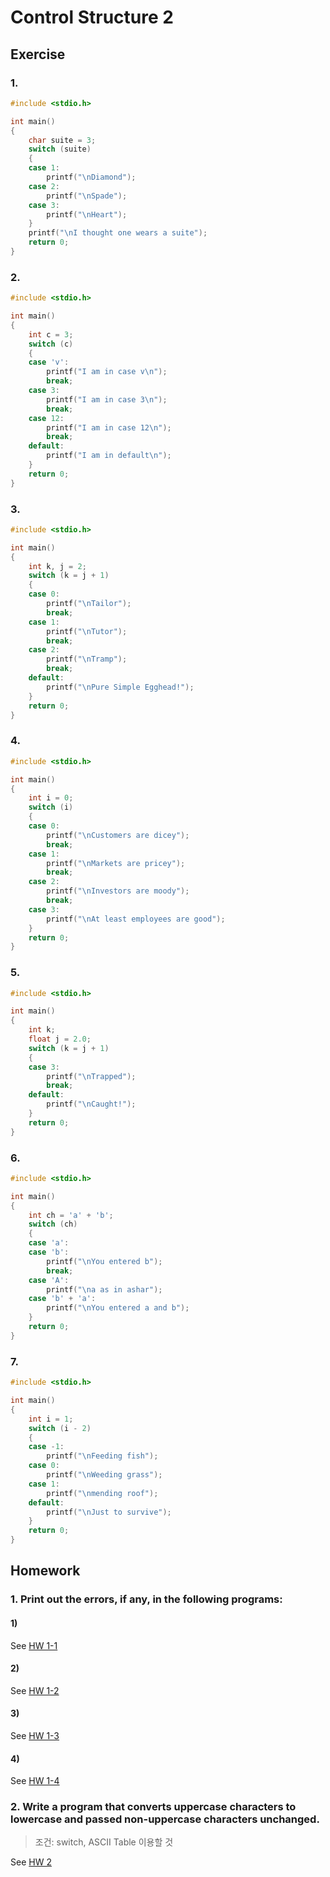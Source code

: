 # Control Structure 2

## Exercise

### 1.

```c
#include <stdio.h>

int main()
{
    char suite = 3;
    switch (suite)
    {
    case 1:
        printf("\nDiamond");
    case 2:
        printf("\nSpade");
    case 3:
        printf("\nHeart");
    }
    printf("\nI thought one wears a suite");
    return 0;
}
```

### 2.

```c
#include <stdio.h>

int main()
{
    int c = 3;
    switch (c)
    {
    case 'v':
        printf("I am in case v\n");
        break;
    case 3:
        printf("I am in case 3\n");
        break;
    case 12:
        printf("I am in case 12\n");
        break;
    default:
        printf("I am in default\n");
    }
    return 0;
}
```

### 3.

```c
#include <stdio.h>

int main()
{
    int k, j = 2;
    switch (k = j + 1)
    {
    case 0:
        printf("\nTailor");
        break;
    case 1:
        printf("\nTutor");
        break;
    case 2:
        printf("\nTramp");
        break;
    default:
        printf("\nPure Simple Egghead!");
    }
    return 0;
}
```

### 4.

```c
#include <stdio.h>

int main()
{
    int i = 0;
    switch (i)
    {
    case 0:
        printf("\nCustomers are dicey");
        break;
    case 1:
        printf("\nMarkets are pricey");
        break;
    case 2:
        printf("\nInvestors are moody");
        break;
    case 3:
        printf("\nAt least employees are good");
    }
    return 0;
}
```

### 5.

```c
#include <stdio.h>

int main()
{
    int k;
    float j = 2.0;
    switch (k = j + 1)
    {
    case 3:
        printf("\nTrapped");
        break;
    default:
        printf("\nCaught!");
    }
    return 0;
}
```

### 6.

```c
#include <stdio.h>

int main()
{
    int ch = 'a' + 'b';
    switch (ch)
    {
    case 'a':
    case 'b':
        printf("\nYou entered b");
        break;
    case 'A':
        printf("\na as in ashar");
    case 'b' + 'a':
        printf("\nYou entered a and b");
    }
    return 0;
}
```

### 7.

```c
#include <stdio.h>

int main()
{
    int i = 1;
    switch (i - 2)
    {
    case -1:
        printf("\nFeeding fish");
    case 0:
        printf("\nWeeding grass");
    case 1:
        printf("\nmending roof");
    default:
        printf("\nJust to survive");
    }
    return 0;
}
```

## Homework

### 1. Print out the errors, if any, in the following programs:

#### 1)

See [HW 1-1](./hw01_01/main.cpp)

#### 2)

See [HW 1-2](./hw01_02/main.cpp)

#### 3)

See [HW 1-3](./hw01_03/main.cpp)

#### 4)

See [HW 1-4](./hw01_04/main.cpp)

### 2. Write a program that converts uppercase characters to lowercase and passed non-uppercase characters unchanged.

> 조건: switch, ASCII Table 이용할 것

See [HW 2](./hw02/main.cpp)
